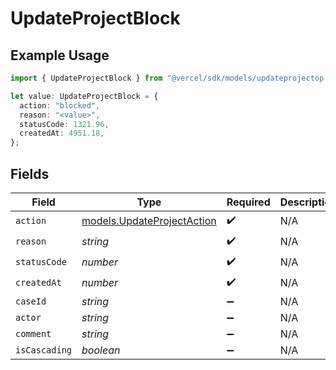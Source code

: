 # UpdateProjectBlock

## Example Usage

```typescript
import { UpdateProjectBlock } from "@vercel/sdk/models/updateprojectop.js";

let value: UpdateProjectBlock = {
  action: "blocked",
  reason: "<value>",
  statusCode: 1321.96,
  createdAt: 4951.18,
};
```

## Fields

| Field                                                          | Type                                                           | Required                                                       | Description                                                    |
| -------------------------------------------------------------- | -------------------------------------------------------------- | -------------------------------------------------------------- | -------------------------------------------------------------- |
| `action`                                                       | [models.UpdateProjectAction](../models/updateprojectaction.md) | :heavy_check_mark:                                             | N/A                                                            |
| `reason`                                                       | *string*                                                       | :heavy_check_mark:                                             | N/A                                                            |
| `statusCode`                                                   | *number*                                                       | :heavy_check_mark:                                             | N/A                                                            |
| `createdAt`                                                    | *number*                                                       | :heavy_check_mark:                                             | N/A                                                            |
| `caseId`                                                       | *string*                                                       | :heavy_minus_sign:                                             | N/A                                                            |
| `actor`                                                        | *string*                                                       | :heavy_minus_sign:                                             | N/A                                                            |
| `comment`                                                      | *string*                                                       | :heavy_minus_sign:                                             | N/A                                                            |
| `isCascading`                                                  | *boolean*                                                      | :heavy_minus_sign:                                             | N/A                                                            |